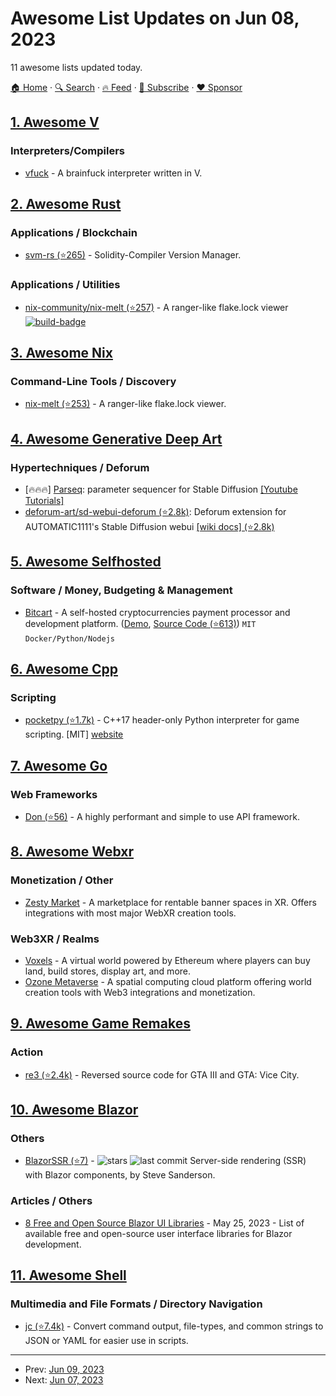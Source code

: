 # Awesome List Updates on Jun 08, 2023

11 awesome lists updated today.

[🏠 Home](/README.md) · [🔍 Search](https://www.trackawesomelist.com/search/) · [🔥 Feed](https://www.trackawesomelist.com/rss.xml) · [📮 Subscribe](https://trackawesomelist.us17.list-manage.com/subscribe?u=d2f0117aa829c83a63ec63c2f&id=36a103854c) · [❤️  Sponsor](https://github.com/sponsors/theowenyoung)



## [1. Awesome V](/content/vlang/awesome-v/README.md)

### Interpreters/Compilers

*   [vfuck](https://github.com/ShayokhShorfuddin/VFuck) - A brainfuck interpreter written in V.

## [2. Awesome Rust](/content/rust-unofficial/awesome-rust/README.md)

### Applications / Blockchain

*   [svm-rs (⭐265)](https://github.com/alloy-rs/svm-rs) - Solidity-Compiler Version Manager.

### Applications / Utilities

*   [nix-community/nix-melt (⭐257)](https://github.com/nix-community/nix-melt) - A ranger-like flake.lock viewer [![build-badge](https://github.com/nix-community/nix-melt/actions/workflows/ci.yml/badge.svg)](https://github.com/nix-community/nix-melt/actions/workflows/ci.yml)

## [3. Awesome Nix](/content/nix-community/awesome-nix/README.md)

### Command-Line Tools / Discovery

*   [nix-melt (⭐253)](https://github.com/nix-community/nix-melt) - A ranger-like flake.lock viewer.

## [4. Awesome Generative Deep Art](/content/filipecalegario/awesome-generative-deep-art/README.md)

### Hypertechniques / Deforum

*   \[🔥🔥🔥] [Parseq](https://sd-parseq.web.app): parameter sequencer for Stable Diffusion [\[Youtube Tutorials\]](https://www.youtube.com/playlist?list=PLXbx1PHKHwIHsYFfb5lq2wS8g1FKz6aP8)
*   [deforum-art/sd-webui-deforum (⭐2.8k)](https://github.com/deforum-art/sd-webui-deforum): Deforum extension for AUTOMATIC1111's Stable Diffusion webui [\[wiki docs\] (⭐2.8k)](https://github.com/deforum-art/sd-webui-deforum/wiki)

## [5. Awesome Selfhosted](/content/awesome-selfhosted/awesome-selfhosted/README.md)

### Software / Money, Budgeting & Management

*   [Bitcart](https://bitcart.ai) - A self-hosted cryptocurrencies payment processor and development platform. ([Demo](https://admin.bitcart.ai), [Source Code (⭐613)](https://github.com/bitcart/bitcart)) `MIT` `Docker/Python/Nodejs`

## [6. Awesome Cpp](/content/fffaraz/awesome-cpp/README.md)

### Scripting

*   [pocketpy (⭐1.7k)](https://github.com/blueloveTH/pocketpy) - C++17 header-only Python interpreter for game scripting. \[MIT] [website](https://pocketpy.dev/)

## [7. Awesome Go](/content/avelino/awesome-go/README.md)

### Web Frameworks

*   [Don (⭐56)](https://github.com/abemedia/go-don) - A highly performant and simple to use API framework.

## [8. Awesome Webxr](/content/msub2/awesome-webxr/README.md)

### Monetization / Other

*   [Zesty Market](https://www.zesty.market) - A marketplace for rentable banner spaces in XR. Offers integrations with most major WebXR creation tools.

### Web3XR / Realms

*   [Voxels](https://www.voxels.com/) - A virtual world powered by Ethereum where players can buy land, build stores, display art, and more.
*   [Ozone Metaverse](https://ozonemetaverse.io/) - A spatial computing cloud platform offering world creation tools with Web3 integrations and monetization.

## [9. Awesome Game Remakes](/content/radek-sprta/awesome-game-remakes/README.md)

### Action

*   [re3 (⭐2.4k)](https://github.com/halpz/re3) - Reversed source code for GTA III and GTA: Vice City.

## [10. Awesome Blazor](/content/AdrienTorris/awesome-blazor/README.md)

### Others

*   [BlazorSSR (⭐7)](https://github.com/danroth27/BlazorSSR) - ![stars](https://img.shields.io/github/stars/danroth27/BlazorSSR?style=flat-square\&cacheSeconds=604800) ![last commit](https://img.shields.io/github/last-commit/danroth27/BlazorSSR?style=flat-square\&cacheSeconds=86400) Server-side rendering (SSR) with Blazor components, by Steve Sanderson.

### Articles / Others

*   [8 Free and Open Source Blazor UI Libraries](https://www.claudiobernasconi.ch/2023/05/25/8-free-and-open-source-blazor-ui-libraries) - May 25, 2023 - List of available free and open-source user interface libraries for Blazor development.

## [11. Awesome Shell](/content/alebcay/awesome-shell/README.md)

### Multimedia and File Formats / Directory Navigation

*   [jc (⭐7.4k)](https://github.com/kellyjonbrazil/jc) - Convert command output, file-types, and common strings to JSON or YAML for easier use in scripts.

---

- Prev: [Jun 09, 2023](/content/2023/06/09/README.md)
- Next: [Jun 07, 2023](/content/2023/06/07/README.md)